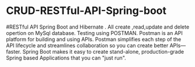 # CRUD-RESTful-API-Spring-boot

#RESTful API 
Spring Boot and Hibernate .
All create ,read,update and delete opertion on MySql database.
Testing using POSTMAN. 
Postman is an API platform for building and using APIs. Postman simplifies each step of the API lifecycle and 
streamlines collaboration so you can create better APIs—faster.
Spring Boot makes it easy to create stand-alone, production-grade Spring based Applications that you can "just run". 
